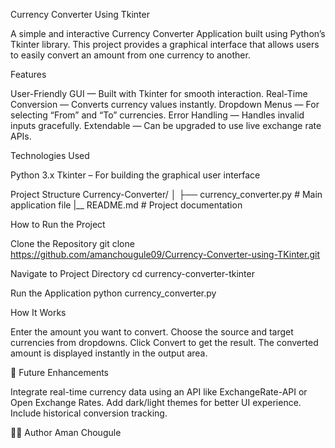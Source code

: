 Currency Converter Using Tkinter

A simple and interactive Currency Converter Application built using Python’s Tkinter library.
This project provides a graphical interface that allows users to easily convert an amount from one currency to another.

Features

User-Friendly GUI — Built with Tkinter for smooth interaction.
Real-Time Conversion — Converts currency values instantly.
Dropdown Menus — For selecting “From” and “To” currencies.
Error Handling — Handles invalid inputs gracefully.
Extendable — Can be upgraded to use live exchange rate APIs.


Technologies Used

Python 3.x
Tkinter – For building the graphical user interface


Project Structure
Currency-Converter/
│
├── currency_converter.py      # Main application file
|__ README.md                  # Project documentation


How to Run the Project

Clone the Repository
git clone https://github.com/amanchougule09/Currency-Converter-using-TKinter.git

Navigate to Project Directory
cd currency-converter-tkinter

Run the Application
python currency_converter.py


How It Works

Enter the amount you want to convert.
Choose the source and target currencies from dropdowns.
Click Convert to get the result.
The converted amount is displayed instantly in the output area.

🌟 Future Enhancements

Integrate real-time currency data using an API like ExchangeRate-API or Open Exchange Rates.
Add dark/light themes for better UI experience.
Include historical conversion tracking.


👨‍💻 Author
Aman Chougule
